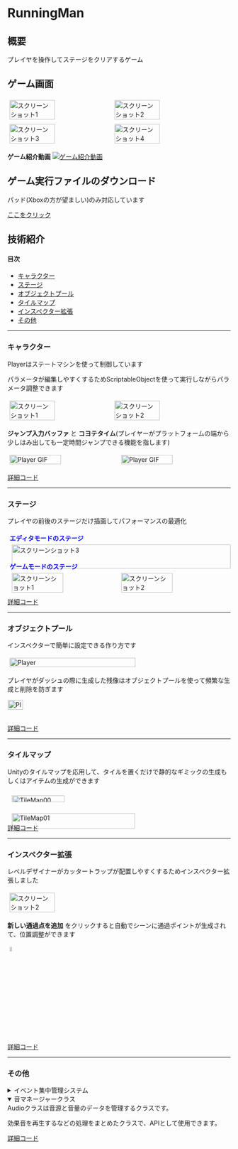 # RunningMan

## 概要
プレイヤを操作してステージをクリアするゲーム

## ゲーム画面
<div style="display: flex; flex-wrap: wrap;">
  <img src="Image/RunningMan01.png" alt="スクリーンショット1" style="width: 45%; margin: 1%;">
  <img src="Image/RunningMan02.png" alt="スクリーンショット2" style="width: 45%; margin: 1%;">
  <img src="Image/RunningMan03.png" alt="スクリーンショット3" style="width: 45%; margin: 1%;">
  <img src="Image/RunningMan04.png" alt="スクリーンショット4" style="width: 45%; margin: 1%;">
</div>

**ゲーム紹介動画**
[![ゲーム紹介動画](Image/Samune.png)](https://www.youtube.com/watch?v=QjvSPw2S2VY)


## ゲーム実行ファイルのダウンロード

パッド(Xboxの方が望ましい)のみ対応しています

<a href="https://drive.google.com/file/d/1QiQSTChbh0g_XJugiJhidbmwY0Qy1RAP/view?usp=drive_link" target="_blank">ここをクリック</a>

## 技術紹介
#### 目次
- [キャラクター](#キャラクター)
- [ステージ](#ステージ)
- [オブジェクトプール](#オブジェクトプール)
- [タイルマップ](#タイルマップ)
- [インスペクター拡張](#インスペクター拡張)
- [その他](#その他)

---

### キャラクター
Playerはステートマシンを使って制御しています

パラメータが編集しやすくするためScriptableObjectを使って実行しながらパラメータ調整できます

<div style="display: flex; flex-wrap: wrap;">
  <img src="Image/Player01.png" alt="スクリーンショット1" style="width: 45%; margin: 1%;">
  <img src="Image/Player02.png" alt="スクリーンショット2" style="width: 45%; margin: 1%;">
</div>

**ジャンプ入力バッファ** と **コヨテタイム**(プレイヤーがプラットフォームの端から少しはみ出しても一定時間ジャンプできる機能を指します)
<div style="display: flex; flex-wrap: wrap;">
  <img src="Image/PlayerGif001.gif" alt="Player GIF" style="width: 48%; margin: 1%;">
<img src="Image/PlayerGif002.gif" alt="Player GIF" style="width: 48%; margin: 1%;">
</div>

<a href = "https://github.com/Shatang0821/RunningUntiy/tree/main/Assets/_Scripts/Character/Player/PlayerStateMachine" target="_blank" rel="noopener noreferrer">詳細コード</a>

---

### ステージ
プレイヤの前後のステージだけ描画してパフォーマンスの最適化
<div style="display: flex; flex-wrap: wrap;">
  <div style="width: 100%; margin: 1%;">
    <strong style="color: blue;">エディタモードのステージ</strong>
    <img src="Image/Stage02.png" alt="スクリーンショット3" style="width: 100%; margin: 1%;">
  </div>
  <div style="width: 100%; margin: 1%;">
    <strong style="color: blue;">ゲームモードのステージ</strong>
    <div style="display: flex; justify-content: space-between;">
      <img src="Image/Stage00.png" alt="スクリーンショット1" style="width: 49%; margin: 1%;">
      <img src="Image/Stage01.png" alt="スクリーンショット2" style="width: 49%; margin: 1%;">
    </div>
  </div>
</div>
<a href = "https://github.com/Shatang0821/RunningUntiy/blob/main/Assets/_Scripts/SystemModules/StageManager.cs" target="_blank" rel="noopener noreferrer">詳細コード</a>

---

### オブジェクトプール
インスペクターで簡単に設定できる作り方です
<div style="display: flex; justify-content: space-between;">
      <img src="Image/Pool.png" alt="Player" style="width: 75%; margin: 1%;">
</div>

プレイヤがダッシュの際に生成した残像はオブジェクトプールを使って頻繁な生成と削除を防ぎます
<div style="display: flex; flex-wrap: nowarp;">

<div style="display: flex; justify-content: space-between;">
      <img src="Image/Player.png" alt="Player" style="width: 75%; margin: 1%;">
    </div>
</div>

<a href = "https://github.com/Shatang0821/RunningUntiy/tree/main/Assets/_Scripts/Pool" target="_blank" rel="noopener noreferrer">詳細コード</a>

---

### タイルマップ
Unityのタイルマップを応用して、タイルを置くだけで静的なギミックの生成もしくはアイテムの生成ができます
<div style="display: flex; flex-wrap: wrap;">
  <div style="display: flex; justify-content: space-between; flex-wrap: wrap; width: 100%; margin: 1%;">
      <img src="Image/TileMap00.png" alt="TileMap00" style="width: 49%; margin: 1%;">
      <img src="Image/TileMap01.png" alt="TileMap01" style="width: 75%; margin: 1%;">
  </div>
</div>
<a href = "https://github.com/Shatang0821/RunningUntiy/blob/main/Assets/_Scripts/Stage/Map/TileGenerator.cs" target="_blank" rel="noopener noreferrer">詳細コード</a>

---

### インスペクター拡張
レベルデザイナーがカッタートラップが配置しやすくするためインスペクター拡張しました
<div style="display: flex; flex-wrap: wrap;">
  <img src="Image/Trap00.png" alt="スクリーンショット2" style="width: 45%; margin: 1%;">
</div>

**新しい通過点を追加** をクリックすると自動でシーンに通過ポイントが生成されて、位置調整ができます

<img src="Image/Trap01.png" alt="スクリーンショット2" style="width: 10%; height: 5%; margin: 1%;">

<a href = "https://github.com/Shatang0821/RunningUntiy/blob/main/Assets/_Scripts/Editor/CustomEdit/PatrolPointsEditor.cs" target="_blank" rel="noopener noreferrer">詳細コード</a>

---

### その他

<details><summary>イベント集中管理システム</summary>
クラス間の結合度を避けるために使われるシステムとなります。

文字列をキーとして使っています
<a href = "https://github.com/Shatang0821/RunningUntiy/tree/main/Assets/_Scripts/SystemModules/EventCenter" target="_blank" rel="noopener noreferrer">詳細コード</a>
</details>

<details open><summary>音マネージャークラス</summary>
Audioクラスは音源と音量のデータを管理するクラスです。

効果音を再生するなどの処理をまとめたクラスで、APIとして使用できます。

<a href = "https://github.com/Shatang0821/RunningUntiy/blob/main/Assets/_Scripts/SystemModules/AudioManager.cs" target="_blank" rel="noopener noreferrer">詳細コード</a>
</details>


